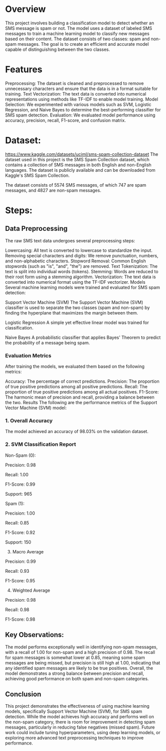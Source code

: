 # Overview
This project involves building a classification model to detect whether an SMS message is spam or not. The model uses a dataset of labeled SMS messages to train a machine learning model to classify new messages based on their content. The dataset consists of two classes: spam and non-spam messages. The goal is to create an efficient and accurate model capable of distinguishing between the two classes.

# Features
Preprocessing: The dataset is cleaned and preprocessed to remove unnecessary characters and ensure that the data is in a format suitable for training.
Text Vectorization: The text data is converted into numerical representations using methods like TF-IDF to enable model training.
Model Selection: We experimented with various models such as SVM, Logistic Regression, and Naive Bayes to determine the best-performing classifier for SMS spam detection.
Evaluation: We evaluated model performance using accuracy, precision, recall, F1-score, and confusion matrix.


# Dataset: 
https://www.kaggle.com/datasets/uciml/sms-spam-collection-dataset
The dataset used in this project is the SMS Spam Collection dataset, which contains a collection of SMS messages in both English and non-English languages. The dataset is publicly available and can be downloaded from Kaggle's SMS Spam Collection.

The dataset consists of 5574 SMS messages, of which 747 are spam messages, and 4827 are non-spam messages.

# Steps:

## Data Preprocessing
The raw SMS text data undergoes several preprocessing steps:

Lowercasing: All text is converted to lowercase to standardize the input.
Removing special characters and digits: We remove punctuation, numbers, and non-alphabetic characters.
Stopword Removal: Common English stopwords (such as "is", "and", "the") are removed.
Text Tokenization: The text is split into individual words (tokens).
Stemming: Words are reduced to their root form using a stemming algorithm.
Vectorization: The text data is converted into numerical format using the TF-IDF vectorizer.
Models
Several machine learning models were trained and evaluated for SMS spam detection:

Support Vector Machine (SVM)
The Support Vector Machine (SVM) classifier is used to separate the two classes (spam and non-spam) by finding the hyperplane that maximizes the margin between them.

Logistic Regression
A simple yet effective linear model was trained for classification.

Naive Bayes
A probabilistic classifier that applies Bayes' Theorem to predict the probability of a message being spam.

### Evaluation Metrics
After training the models, we evaluated them based on the following metrics:

Accuracy: The percentage of correct predictions.
Precision: The proportion of true positive predictions among all positive predictions.
Recall: The proportion of true positive predictions among all actual positives.
F1-Score: The harmonic mean of precision and recall, providing a balance between the two.
Results
The following are the performance metrics of the Support Vector Machine (SVM) model:

### 1. Overall Accuracy
The model achieved an accuracy of 98.03% on the validation dataset.
### 2. SVM Classification Report
Non-Spam (0):

Precision: 0.98

Recall: 1.00

F1-Score: 0.99

Support: 965

Spam (1):


Precision: 1.00

Recall: 0.85

F1-Score: 0.92

Support: 150

3. Macro Average

Precision: 0.99

Recall: 0.93

F1-Score: 0.95

4. Weighted Average

Precision: 0.98

Recall: 0.98

F1-Score: 0.98

## Key Observations:
The model performs exceptionally well in identifying non-spam messages, with a recall of 1.00 for non-spam and a high precision of 0.98.
The recall for spam messages is somewhat lower at 0.85, meaning some spam messages are being missed, but precision is still high at 1.00, indicating that any identified spam messages are likely to be true positives.
Overall, the model demonstrates a strong balance between precision and recall, achieving good performance on both spam and non-spam categories.

## Conclusion
This project demonstrates the effectiveness of using machine learning models, specifically Support Vector Machine (SVM), for SMS spam detection. While the model achieves high accuracy and performs well on the non-spam category, there is room for improvement in detecting spam messages, particularly in reducing false negatives (missed spam). Future work could include tuning hyperparameters, using deep learning models, or exploring more advanced text preprocessing techniques to improve performance.
